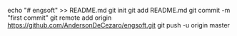 echo "# engsoft" >> README.md
git init
git add README.md
git commit -m "first commit"
git remote add origin https://github.com/AndersonDeCezaro/engsoft.git
git push -u origin master
